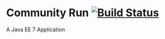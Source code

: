 Community Run [![Build Status](https://travis-ci.org/shekhargulati/milestogo.png)](https://travis-ci.org/shekhargulati/milestogo)
=============
A Java EE 7 Application